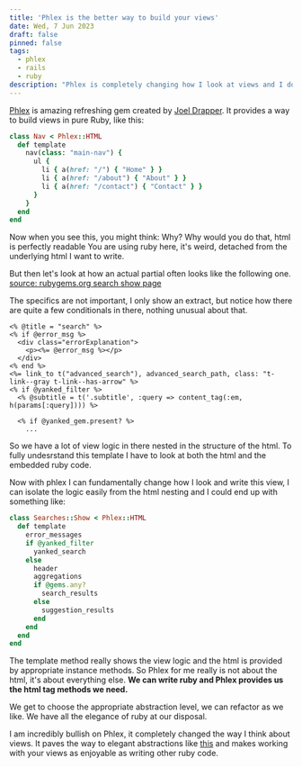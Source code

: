 ```yaml
---
title: 'Phlex is the better way to build your views'
date: Wed, 7 Jun 2023
draft: false
pinned: false
tags:
  - phlex
  - rails
  - ruby
description: "Phlex is completely changing how I look at views and I don't wand to go back"
---
```


[Phlex](https://www.phlex.fun) is amazing refreshing gem created by [Joel Drapper](https://github.com/joeldrapper). It provides a way to build views in pure Ruby, like this:

```ruby
class Nav < Phlex::HTML
  def template
    nav(class: "main-nav") {
      ul {
        li { a(href: "/") { "Home" } }
        li { a(href: "/about") { "About" } }
        li { a(href: "/contact") { "Contact" } }
      }
    }
  end
end
```

Now when you see this, you might think: Why? Why would you do that, html is perfectly readable You are using ruby here, it's weird, detached from the underlying html I want to write.

But then let's look at how an actual partial often looks like the following one.
[source: rubygems.org search show page](https://github.com/rubygems/rubygems.org/blob/5092832ce44d07b24a834f74afa9408e339d1ebf/app/views/searches/show.html.erb)

The specifics are not important, I only show an extract, but notice how there are quite a few conditionals in there, nothing unusual about that.

```erb
<% @title = "search" %>
<% if @error_msg %>
  <div class="errorExplanation">
    <p><%= @error_msg %></p>
  </div>
<% end %>
<%= link_to t("advanced_search"), advanced_search_path, class: "t-link--gray t-link--has-arrow" %>
<% if @yanked_filter %>
  <% @subtitle = t('.subtitle', :query => content_tag(:em, h(params[:query]))) %>

  <% if @yanked_gem.present? %>
    ...
```

So we have a lot of view logic in there nested in the structure of the html. To fully undesrstand this template I have to look at both the html and the embedded ruby code.

Now with phlex I can fundamentally change how I look and write this view, I can isolate the logic easily from the html nesting and I could end up with something like:

```ruby
class Searches::Show < Phlex::HTML
  def template
    error_messages
    if @yanked_filter
      yanked_search
    else
      header
      aggregations
      if @gems.any?
        search_results
      else
        suggestion_results
      end
    end
  end
end
```

The template method really shows the view logic and the html is provided by appropriate instance methods. So Phlex for me really is not about the html, it's about everything else. 
**We can write ruby and Phlex provides us the html tag methods we need.**

We get to choose the appropriate abstraction level, we can refactor as we like. We have all the elegance of ruby at our disposal.

I am incredibly bullish on Phlex, it completely changed the way I think about views. It paves the way to elegant abstractions like [this](https://fly.io/ruby-dispatch/component-driven-development-on-rails-with-phlex/#a-form-component-that-automatically-permits-strong-parameters) and makes working with your views as enjoyable as writing other ruby code.
